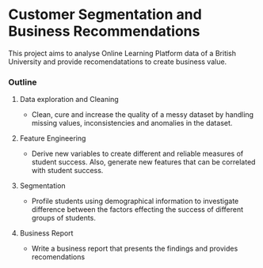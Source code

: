 # Customer Segmentation and Business Recommendations
This project aims to analyse Online Learning Platform data of a British University and provide recomendatations to create business value. 


### Outline
1. Data exploration and Cleaning
    * Clean, cure and increase the quality of a messy dataset by handling missing values, inconsistencies and anomalies in the dataset.
    
2. Feature Engineering
    * Derive new variables to create different and reliable measures of student success. Also, generate new features that can be correlated with student success.

3. Segmentation
    * Profile students using demographical information to investigate difference between the factors effecting the success of different groups of students.

4. Business Report
    * Write a business report that presents the findings and provides recomendations

